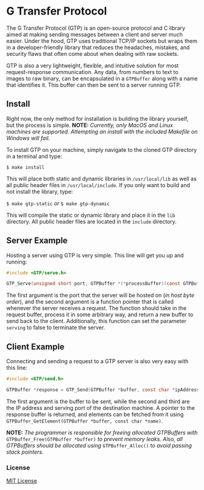 # G Transfer Protocol

The G Transfer Protocol (GTP) is an open-source protocol and C library aimed at making sending messages between a client and server much easier. Under the hood, GTP uses traditional TCP/IP sockets but wraps them in a developer-friendly library that reduces the headaches, mistakes, and security flaws that often come about when dealing with raw sockets.

GTP is also a very lightweight, flexible, and intuitive solution for most request-response communication. Any data, from numbers to text to images to raw binary, can be encapsulated in a `GTPBuffer` along with a name that identifies it. This buffer can then be sent to a server running GTP.

## Install

Right now, the only method for installation is building the library yourself, but the process is simple.
**NOTE:** *Currently, only MacOS and Linux machines are supported. Attempting an install with the included Makefile on Windows will fail.*

To install GTP on your machine, simply navigate to the cloned GTP directory in a terminal and type:

`$ make install`

This will place both static and dynamic libraries in `/usr/local/lib` as well as all public header files in `/usr/local/include`.
If you only want to build and not install the library, type:

`$ make gtp-static` *or* `$ make gtp-dynamic`

This will compile the static or dynamic library and place it in the `lib` directory. All public header files are located in the `include` directory.

## Server Example

Hosting a server using GTP is very simple. This line will get you up and running:

```c
#include <GTP/serve.h>

GTP_Serve(unsigned short port, GTPBuffer *(*processBuffer)(const GTPBuffer *buffer, bool *serving));
```

The first argument is the port that the server will be hosted on (*in host byte order*), and the second argument is a function pointer that is called whenever the server receives a request. The function should take in the request buffer, process it in some arbitrary way, and return a new buffer to send back to the client. Additionally, this function can set the parameter `serving` to false to terminate the server.

## Client Example

Connecting and sending a request to a GTP server is also very easy with this line:

```c
#include <GTP/send.h>

GTPBuffer *response = GTP_Send(GTPBuffer *buffer, const char *ipAddress, unsigned short port);
```

The first argument is the buffer to be sent, while the second and third are the IP address and serving port of the destination machine. A pointer to the response buffer is returned, and elements can be fetched from it using `GTPBuffer_GetElement(GTPBuffer *buffer, const char *name)`.

**NOTE:** *The programmer is responsible for freeing allocated GTPBuffers with* `GTPBuffer_Free(GTPBuffer *buffer)` *to prevent memory leaks. Also, all GTPBuffers should be allocated using* `GTPBuffer_Alloc()` *to avoid passing stack pointers.*

### License

[MIT License](LICENSE)